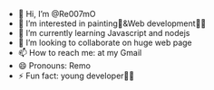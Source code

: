- 👋 Hi, I’m @Re007mO
- 👀 I’m interested in painting🎨&Web development👩‍💻
- 🌱 I’m currently learning Javascript and nodejs
- 💞️ I’m looking to collaborate on huge web page
- 📫 How to reach me: at my Gmail
- 😄 Pronouns: Remo
- ⚡ Fun fact: young developer🐱‍👓

<!---
Re007mO/Re007mO is a ✨ special ✨ repository because its `README.md` (this file) appears on your GitHub profile.
You can click the Preview link to take a look at your changes.
--->
